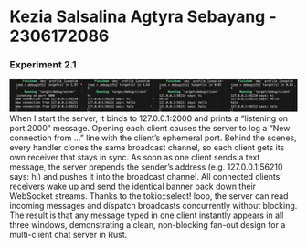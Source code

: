 # Kezia Salsalina Agtyra Sebayang - 2306172086

### Experiment 2.1
![alt text](img/img1.png)
When I start the server, it binds to 127.0.0.1:2000 and prints a “listening on port 2000” message. Opening each client causes the server to log a “New connection from …” line with the client’s ephemeral port. Behind the scenes, every handler clones the same broadcast channel, so each client gets its own receiver that stays in sync. As soon as one client sends a text message, the server prepends the sender’s address (e.g. 127.0.0.1:56210 says: hi) and pushes it into the broadcast channel. All connected clients’ receivers wake up and send the identical banner back down their WebSocket streams. Thanks to the tokio::select! loop, the server can read incoming messages and dispatch broadcasts concurrently without blocking. The result is that any message typed in one client instantly appears in all three windows, demonstrating a clean, non-blocking fan-out design for a multi-client chat server in Rust.
